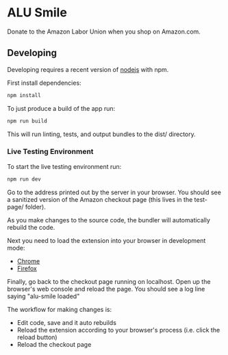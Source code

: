 # ALU Smile

Donate to the Amazon Labor Union when you shop on Amazon.com.

## Developing

Developing requires a recent version of [nodejs](https://nodejs.org) with npm.

First install dependencies:
```bash
npm install
```

To just produce a build of the app run:
```bash
npm run build
```
This will run linting, tests, and output bundles to the dist/ directory.

### Live Testing Environment

To start the live testing environment run:
```bash
npm run dev
```
Go to the address printed out by the server in your browser. You should see a sanitized version of the Amazon checkout page (this lives in the test-page/ folder).

As you make changes to the source code, the bundler will automatically rebuild the code.

Next you need to load the extension into your browser in development mode:
- [Chrome](https://developer.chrome.com/docs/extensions/mv3/getstarted/development-basics/#load-unpacked)
- [Firefox](https://developer.mozilla.org/en-US/docs/Mozilla/Add-ons/WebExtensions/Your_first_WebExtension#installing)

Finally, go back to the checkout page running on localhost. Open up the browser's web console and reload the page. You should see a log line saying "alu-smile loaded"

The workflow for making changes is:
- Edit code, save and it auto rebuilds
- Reload the extension according to your browser's process (i.e. click the reload button)
- Reload the checkout page

